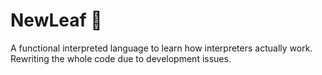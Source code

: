 # NewLeaf 🍃
A functional interpreted language to learn how interpreters actually work.  
Rewriting the whole code due to development issues.
